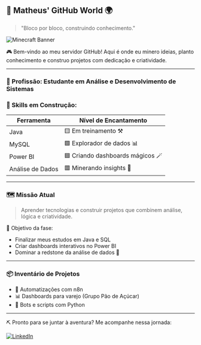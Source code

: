 ## 🧱 Matheus' GitHub World 🌍
> "Bloco por bloco, construindo conhecimento."

![Minecraft Banner](https://media.giphy.com/media/N2561U9yznzOs/giphy.gif)

🎮 Bem-vindo ao meu servidor GitHub! Aqui é onde eu minero ideias, planto conhecimento e construo projetos com dedicação e criatividade.

---

### 💼 Profissão: Estudante em Análise e Desenvolvimento de Sistemas  
### 🧠 Skills em Construção:

| Ferramenta       | Nível de Encantamento |
|------------------|-----------------------|
| Java             | 🟨 Em treinamento ⚒️  |
| MySQL            | 🟩 Explorador de dados 📊 |
| Power BI         | 🟦 Criando dashboards mágicos 🪄 |
| Análise de Dados | 🟥 Minerando insights 🧠 |

---

### 🗺️ Missão Atual
> Aprender tecnologias e construir projetos que combinem análise, lógica e criatividade.  

🎯 Objetivo da fase:
- Finalizar meus estudos em Java e SQL  
- Criar dashboards interativos no Power BI  
- Dominar a redstone da análise de dados 📡  

---

### 📦 Inventário de Projetos
- 🔧 Automatizações com n8n  
- 📊 Dashboards para varejo (Grupo Pão de Açúcar)
- 🤖 Bots e scripts com Python

---

⛏️ Pronto para se juntar à aventura? Me acompanhe nessa jornada:

[![LinkedIn](https://img.shields.io/badge/-LinkedIn-0A66C2?style=for-the-badge&logo=linkedin&logoColor=white)](https://www.linkedin.com/in/seu-link/)
